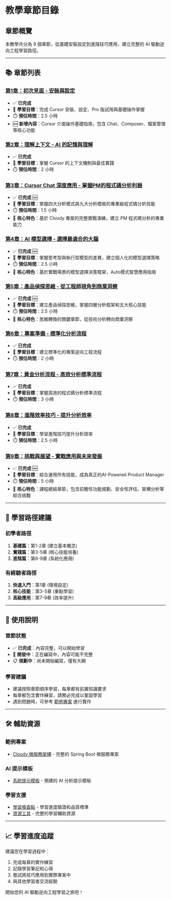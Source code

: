 # 教學章節目錄

## 章節概覽

本教學共分為 9 個章節，從基礎安裝設定到進階技巧應用，建立完整的 AI 驅動逆向工程學習路徑。

---

## 📚 章節列表

### [第1章：初次見面 - 安裝與設定](./01-installation-setup)
- ✅ **已完成**
- 🎯 **學習目標**：完成 Cursor 安裝、設定、Pro 版試用與基礎操作掌握
- ⏱️ **預估時間**：2.5 小時
- 🆕 **新增內容**：Cursor 介面操作基礎指南，包含 Chat、Composer、檔案管理等核心功能

### [第2章：理解上下文 - AI 的記憶與理解](./02-understanding-context)
- ✅ **已完成**
- 🎯 **學習目標**：掌握 Cursor 的上下文機制與最佳實踐
- ⏱️ **預估時間**：2 小時

### [第3章：Cursor Chat 深度應用 - 掌握PM的程式碼分析利器](./03-core-modes)
- ✅ **已完成** 🆕
- 🎯 **學習目標**：掌握四大分析模式與九大分析模板的專業級程式碼分析技能
- ⏱️ **預估時間**：1.5 小時
- 🌟 **核心特色**：基於 Cloudy 專案的完整實戰演練，建立 PM 程式碼分析的專業能力

### [第4章：AI 模型選擇 - 選擇最適合的大腦](./04-model-selection)
- ✅ **已完成** 🆕
- 🎯 **學習目標**：掌握思考型與執行型模型的差異，建立個人化的模型選擇策略
- ⏱️ **預估時間**：2.5 小時
- 🌟 **核心特色**：基於實戰場景的模型選擇決策框架，Auto模式智慧應用指南

### [第5章：產品偵探思維 - 從工程師視角到商業洞察](./05-detective-mindset)
- ✅ **已完成** 🆕
- 🎯 **學習目標**：建立產品偵探思維，掌握四層分析框架和五大核心技能
- ⏱️ **預估時間**：2.5 小時
- 🌟 **核心特色**：思維轉換的關鍵章節，從技術分析轉向商業洞察

### [第6章：專案準備 - 標準化分析流程](./06-project-preparation)
- ✅ **已完成**
- 🎯 **學習目標**：建立標準化的專案逆向工程流程
- ⏱️ **預估時間**：2 小時

### [第7章：黃金分析流程 - 高效分析標準流程](./07-golden-analysis-flow)
- ✅ **已完成**
- 🎯 **學習目標**：掌握高效的程式碼分析標準流程
- ⏱️ **預估時間**：3 小時

### [第8章：進階效率技巧 - 提升分析效率](./08-advanced-techniques)
- ✅ **已完成**
- 🎯 **學習目標**：學習進階技巧提升分析效率
- ⏱️ **預估時間**：2.5 小時

### [第9章：挑戰與展望 - 實戰應用與未來發展](./09-challenges-future)
- ✅ **已完成** 🆕
- 🎯 **學習目標**：綜合運用所有技能，成為真正的AI-Powered Product Manager
- ⏱️ **預估時間**：5 小時
- 🌟 **核心特色**：課程總結章節，包含前瞻性功能規劃、安全性評估、架構分析等綜合挑戰

---

## 🎯 學習路徑建議

### 初學者路徑
1. **基礎篇**：第1-2章 (建立基本概念)
2. **實踐篇**：第3-5章 (核心技能培養)
3. **進階篇**：第6-9章 (系統化應用)

### 有經驗者路徑
1. **快速入門**：第1章 (環境設定)
2. **核心技能**：第3-5章 (重點學習)
3. **高級應用**：第7-9章 (效率提升)

---

## 📖 使用說明

### 章節狀態
- ✅ **已完成**：內容完整，可以開始學習
- 🚧 **開發中**：正在編寫中，內容可能不完整
- 📋 **規劃中**：尚未開始編寫，僅有大綱

### 學習建議
- 建議按照章節順序學習，每章都有前置知識要求
- 每章都包含實作練習，請務必完成以鞏固學習
- 遇到問題時，可參考 [範例專案](../resources/sample-project) 進行實作

---

## 🛠️ 輔助資源

### 範例專案
- [Cloudy 微服務架構](../resources/sample-project) - 完整的 Spring Boot 微服務專案

### AI 提示模板
- [系統提示模板](../resources/prompts) - 預建的 AI 分析提示模板

### 學習支援
- [學習檢查點](../checkpoints/) - 學習進度驗證和品質標準
- [資源工具](../resources/) - 完整的學習輔助資源

---

## 📈 學習進度追蹤

建議您在學習過程中：
1. 完成每章的實作練習
2. 記錄學習筆記和心得
3. 嘗試將技巧應用到實際專案中
4. 與其他學習者交流經驗

開始您的 AI 驅動逆向工程學習之旅吧！
